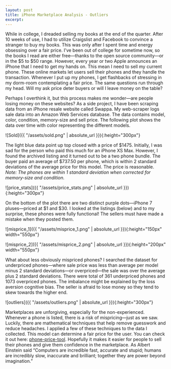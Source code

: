 ```yaml
---
layout: post
title: iPhone Marketplace Analysis - Outliers
excerpt:
---
```



While in college, I dreaded selling my books at the end of the quarter. After 10 weeks of use, I had to utilize Craigslist and Facebook to convince a stranger to buy my books. This was only after I spent time and energy obsessing over a fair price.  I’ve been out of college for sometime now, so the books I read are either free—thanks to the open source community—or in the $5 to $50 range. However, every year or two Apple announces an iPhone that I need to get my hands on. This mean I need to sell my current phone. These online markets let users sell their phones and they handle the transaction. Whenever I put up my phones, I get flashbacks of stressing in my dorm-room contemplating a fair price. The same questions run through my head. Will my ask price deter buyers or will I leave money on the table?


Perhaps I overthink it, but this process makes me wonder—are people losing money on these websites? As a side project, I have been scraping data from an iPhone resale website called Swappa. My web-scraper logs sale data into an Amazon Web Services database. The data contains model, color, condition, memory-size and sell price. The following plot shows the data over time with color representing the different models.


![Sold]({{ "/assets/sold.png" | absolute_url }}){:height="300px"}


The light blue data point up top closed with a price of $1475. Initially, I was sad for the person who paid this much for an iPhone XS Max. However, I found the archived listing and it turned out to be a two phone bundle. The buyer paid an average of $737.50 per phone, which is within 2 standard deviations of the average price for this model. The price is reasonable.  *Note: The phones are within 1 standard deviation when corrected for memory-size and condition.*


![price_stats]({{ "/assets/price_stats.png" | absolute_url }}){:height="300px"}


On the bottom of the plot there are two distinct purple dots—iPhone 7 pluses—priced at $1 and $30. I looked at the listings (below) and to my surprise, these phones were fully functional! The sellers must have made a mistake when they posted them.


![misprice_1]({{ "/assets/misprice_1.png" | absolute_url }}){:height="150px" width="550px"}

![misprice_2]({{ "/assets/misprice_2.png" | absolute_url }}){:height="200px" width="550px"}


What about less obviously mispriced phones? I searched the dataset for underpriced phones—where sale price was less than average per model minus 2 standard deviations—or overpriced—the sale was over the average plus 2 standard deviations. There were total of 361 underpriced phones and 1073 overpriced phones. The imbalance might be explained by the loss aversion cognitive bias. The seller is afraid to lose money so they tend to skew towards the higher end.


![outliers]({{ "/assets/outliers.png" | absolute_url }}){:height="300px"}


Marketplaces are unforgiving, especially for the non-experienced. Whenever a phone is listed, there is a risk of mispricing—just as we saw. Luckily, there are mathematical techniques that help remove guesswork and reduce headaches. I applied a few of these techniques to the data I collected. This model can determine a fair price for the user. You can check it out here: [phone-price-tool](phone-price-tool.herokuapp.com). Hopefully it makes it easier for people to sell their phones and give them confidence in the marketplace. As Albert Einstein said “Computers are incredible fast, accurate and stupid; humans are incredibly slow, inaccurate and brilliant; together they are power beyond imagination.”
